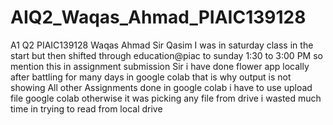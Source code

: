 # AIQ2_Waqas_Ahmad_PIAIC139128
A1 Q2 PIAIC139128 Waqas Ahmad Sir Qasim
I was in saturday class in the start but then shifted through education@piac to sunday 1:30 to 3:00 PM so mention this in assignment submission
Sir i have done flower app locally after battling for many days in google colab that is why output is not showing
All other Assignments done in google colab
i have to use upload file google colab otherwise it was picking any file from drive i wasted much time in trying to read from local drive

